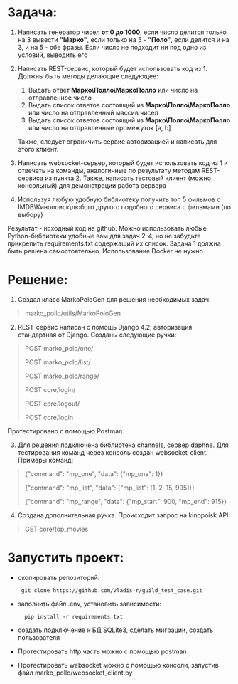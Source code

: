 # Задача:
1. Написать генератор чисел **от 0 до 1000**, если число делится только на 3 вывести **"Марко"**, если только на 5 - **"Поло"**, если делится и на 3, и на 5 - обе фразы. Если число не подходит ни под одно из условий, выводить его

2. Написать REST-сервис, который будет использовать код из 1. Должны быть методы делающие следующее:
    1) Выдать ответ **Марко\Полло\МаркоПолло** или число на отправленное число
    2) Выдать список ответов состоящий из **Марко\Полло\МаркоПолло** или число на отправленный массив чисел
    3) Выдать список ответов  состоящий из **Марко\Полло\МаркоПолло** или число на отправленные промежуток [a, b]

    Также, следует ограничить сервис авторизацией и написать для этого клиент. 

3. Написать websocket-сервер, который будет использовать код из 1 и отвечать на команды, аналогичные по результату методам REST-сервиса из пункта 2. Также, написать тестовый клиент (можно консольный) для демонстрации работа сервера

4. Используя любую удобную библиотеку получить топ 5 фильмов с IMDB\Кинопоиск\любого другого подобного сервиса с фильмами (по выбору)

Результат - исходный код на github. Можно использовать любые Python-библиотеки удобные вам для задач 2-4, но не забудьте прикрепить requirements.txt содержащий их список. Задача 1 должна быть решена самостоятельно. Использование Docker не нужно.

# Решение:
   1. Создал класс MarkoPoloGen для решения необходимых задач.
   > marko_pollo/utils/MarkoPoloGen

   2. REST-сервис написан с помощь Django 4.2, авторизация стандартная от Django. Созданы следующие ручки:

> POST marko_polo/one/
> 
> POST marko_polo/list/
> 
> POST marko_polo/range/
> 
> POST core/login/
> 
> POST core/logout/
> 
> POST core/login
   
   Протестировано с помощью Postman.
   
3. Для решения подключена библиотека channels, сервер daphne. Для тестирования команд через консоль создан websocket-client. Примеры команд:
> {"command": "mp_one", "data": {"mp_one": 1}}
> 
> {"command": "mp_list", "data": {"mp_list": [1, 2, 15, 995]}}
> 
> {"command": "mp_range", "data": {"mp_start": 900, "mp_end": 915}}

4. Создана дополнительная ручка. Происходит запрос на kinopoisk API:
> GET core/top_movies

# Запустить проект:
- скопировать репозиторий:

       git clone https://github.com/Vladis-r/guild_test_case.git

- заполнить файл .env, установить зависимости:

        pip install -r requirements.txt

- создать подключение к БД SQLite3, сделать миграции, создать пользователя
- Протестировать http часть можно с помощью postman
- Протестировать websocket можно с помощью консоли, запустив файл marko_pollo/websocket_client.py